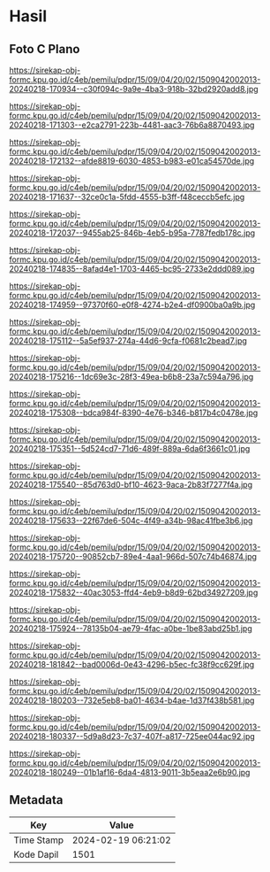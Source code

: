 # Hasil

## Foto C Plano

https://sirekap-obj-formc.kpu.go.id/c4eb/pemilu/pdpr/15/09/04/20/02/1509042002013-20240218-170934--c30f094c-9a9e-4ba3-918b-32bd2920add8.jpg

https://sirekap-obj-formc.kpu.go.id/c4eb/pemilu/pdpr/15/09/04/20/02/1509042002013-20240218-171303--e2ca2791-223b-4481-aac3-76b6a8870493.jpg

https://sirekap-obj-formc.kpu.go.id/c4eb/pemilu/pdpr/15/09/04/20/02/1509042002013-20240218-172132--afde8819-6030-4853-b983-e01ca54570de.jpg

https://sirekap-obj-formc.kpu.go.id/c4eb/pemilu/pdpr/15/09/04/20/02/1509042002013-20240218-171637--32ce0c1a-5fdd-4555-b3ff-f48ceccb5efc.jpg

https://sirekap-obj-formc.kpu.go.id/c4eb/pemilu/pdpr/15/09/04/20/02/1509042002013-20240218-172037--9455ab25-846b-4eb5-b95a-7787fedb178c.jpg

https://sirekap-obj-formc.kpu.go.id/c4eb/pemilu/pdpr/15/09/04/20/02/1509042002013-20240218-174835--8afad4e1-1703-4465-bc95-2733e2ddd089.jpg

https://sirekap-obj-formc.kpu.go.id/c4eb/pemilu/pdpr/15/09/04/20/02/1509042002013-20240218-174959--97370f60-e0f8-4274-b2e4-df0900ba0a9b.jpg

https://sirekap-obj-formc.kpu.go.id/c4eb/pemilu/pdpr/15/09/04/20/02/1509042002013-20240218-175112--5a5ef937-274a-44d6-9cfa-f0681c2bead7.jpg

https://sirekap-obj-formc.kpu.go.id/c4eb/pemilu/pdpr/15/09/04/20/02/1509042002013-20240218-175216--1dc69e3c-28f3-49ea-b6b8-23a7c594a796.jpg

https://sirekap-obj-formc.kpu.go.id/c4eb/pemilu/pdpr/15/09/04/20/02/1509042002013-20240218-175308--bdca984f-8390-4e76-b346-b817b4c0478e.jpg

https://sirekap-obj-formc.kpu.go.id/c4eb/pemilu/pdpr/15/09/04/20/02/1509042002013-20240218-175351--5d524cd7-71d6-489f-889a-6da6f3661c01.jpg

https://sirekap-obj-formc.kpu.go.id/c4eb/pemilu/pdpr/15/09/04/20/02/1509042002013-20240218-175540--85d763d0-bf10-4623-9aca-2b83f7277f4a.jpg

https://sirekap-obj-formc.kpu.go.id/c4eb/pemilu/pdpr/15/09/04/20/02/1509042002013-20240218-175633--22f67de6-504c-4f49-a34b-98ac41fbe3b6.jpg

https://sirekap-obj-formc.kpu.go.id/c4eb/pemilu/pdpr/15/09/04/20/02/1509042002013-20240218-175720--90852cb7-89e4-4aa1-966d-507c74b46874.jpg

https://sirekap-obj-formc.kpu.go.id/c4eb/pemilu/pdpr/15/09/04/20/02/1509042002013-20240218-175832--40ac3053-ffd4-4eb9-b8d9-62bd34927209.jpg

https://sirekap-obj-formc.kpu.go.id/c4eb/pemilu/pdpr/15/09/04/20/02/1509042002013-20240218-175924--78135b04-ae79-4fac-a0be-1be83abd25b1.jpg

https://sirekap-obj-formc.kpu.go.id/c4eb/pemilu/pdpr/15/09/04/20/02/1509042002013-20240218-181842--bad0006d-0e43-4296-b5ec-fc38f9cc629f.jpg

https://sirekap-obj-formc.kpu.go.id/c4eb/pemilu/pdpr/15/09/04/20/02/1509042002013-20240218-180203--732e5eb8-ba01-4634-b4ae-1d37f438b581.jpg

https://sirekap-obj-formc.kpu.go.id/c4eb/pemilu/pdpr/15/09/04/20/02/1509042002013-20240218-180337--5d9a8d23-7c37-407f-a817-725ee044ac92.jpg

https://sirekap-obj-formc.kpu.go.id/c4eb/pemilu/pdpr/15/09/04/20/02/1509042002013-20240218-180249--01b1af16-6da4-4813-9011-3b5eaa2e6b90.jpg


## Metadata

| Key        | Value               |
| ---------- | ------------------- |
| Time Stamp | 2024-02-19 06:21:02 |
| Kode Dapil | 1501                |



